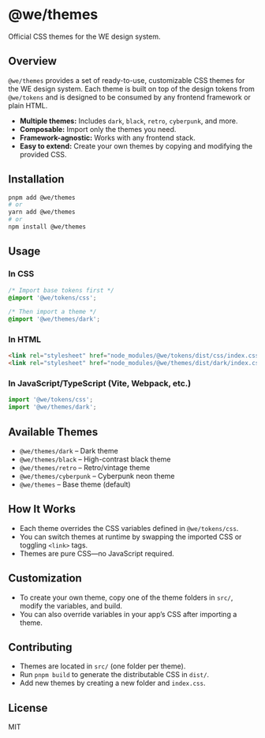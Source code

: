# @we/themes

Official CSS themes for the WE design system.

## Overview

`@we/themes` provides a set of ready-to-use, customizable CSS themes for the WE design system. Each theme is built on top of the design tokens from `@we/tokens` and is designed to be consumed by any frontend framework or plain HTML.

- **Multiple themes:** Includes `dark`, `black`, `retro`, `cyberpunk`, and more.
- **Composable:** Import only the themes you need.
- **Framework-agnostic:** Works with any frontend stack.
- **Easy to extend:** Create your own themes by copying and modifying the provided CSS.

## Installation

```sh
pnpm add @we/themes
# or
yarn add @we/themes
# or
npm install @we/themes
```

## Usage

### In CSS

```css
/* Import base tokens first */
@import '@we/tokens/css';

/* Then import a theme */
@import '@we/themes/dark';
```

### In HTML

```html
<link rel="stylesheet" href="node_modules/@we/tokens/dist/css/index.css" />
<link rel="stylesheet" href="node_modules/@we/themes/dist/dark/index.css" />
```

### In JavaScript/TypeScript (Vite, Webpack, etc.)

```js
import '@we/tokens/css';
import '@we/themes/dark';
```

## Available Themes

- `@we/themes/dark` – Dark theme
- `@we/themes/black` – High-contrast black theme
- `@we/themes/retro` – Retro/vintage theme
- `@we/themes/cyberpunk` – Cyberpunk neon theme
- `@we/themes` – Base theme (default)

## How It Works

- Each theme overrides the CSS variables defined in `@we/tokens/css`.
- You can switch themes at runtime by swapping the imported CSS or toggling `<link>` tags.
- Themes are pure CSS—no JavaScript required.

## Customization

- To create your own theme, copy one of the theme folders in `src/`, modify the variables, and build.
- You can also override variables in your app’s CSS after importing a theme.

## Contributing

- Themes are located in `src/` (one folder per theme).
- Run `pnpm build` to generate the distributable CSS in `dist/`.
- Add new themes by creating a new folder and `index.css`.

## License

MIT
